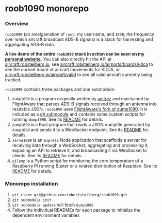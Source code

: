 # roob1090 monorepo

### Overview

`roob1090` (an amalgamation of `roob`, my username, and `1090`, the frequency over which aircraft broadcast ADS-B signals) is a stack for harvesting and aggregating ADS-B data.

**A live demo of the entire `roob1090` stack in action can be seen on my [personal website](https://www.robsteilberg.io/).** You can also directly hit the API at [aircraft.robsteilberg.io](https://aircraft.robsteilberg.io); see [aircraft.robsteilberg.io/airports/boards/kdca](https://aircraft.robsteilberg.io/airports/boards/kdca) to see the current board of aircraft movements for KDCA, or [aircraft.robsteilberg.io/aircraft/valid](https://aircraft.robsteilberg.io/aircraft/valid) to see all valid aircraft currently being tracked.
 
`roob1090` contains three packages and one submodule:

1. `dump1090` is a program originally written by [anitrez](https://github.com/antirez) and maintained by FlightAware that parses ADS-B signals received through an antenna into readable JSON. `roob1090` uses [FlightAware's fork of dump1090](https://github.com/flightaware/dump1090). It is included as a [git submodule](https://git-scm.com/book/en/v2/Git-Tools-Submodules) and contains some custom scripts for running `dump1090`. See its [README](./packages/dump1090/README.md) for details.
2. `pump1090` is a Rust program that reads a JSON dumpfile generated by `dump1090` and sends it to a WebSocket endpoint. See its [README](./packages/pump1090/README.md) for details.
3. `serve1090` is an `express` Node application that scaffolds a server for receiving data through a WebSocket, aggregating and processing it, exposing an API to retrieve it, and broadcasting it via WebSocket to clients. See its [README](./packages/serve1090/README.md) for details.
4. `piTemp` is a Python script for monitoring the core temperature of a Raspberry Pi running Buster or a related distribution of Raspbian. See its [README](./packages/piTemp/README.md) for details.

### Monorepo installation

1. `git clone git@github.com:robertsteilberg/roob1090.git`
2. `git submodule init`
3. `git submodule update` will fetch `dump1090`
4. Follow the individual READMEs for each package to initialize the dependent environment variables
